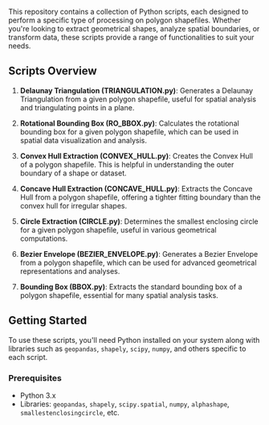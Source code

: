 This repository contains a collection of Python scripts, each designed to perform a specific type of processing on polygon shapefiles. Whether you're looking to extract geometrical shapes, analyze spatial boundaries, or transform data, these scripts provide a range of functionalities to suit your needs.

## Scripts Overview

1. **Delaunay Triangulation (TRIANGULATION.py)**: Generates a Delaunay Triangulation from a given polygon shapefile, useful for spatial analysis and triangulating points in a plane.

2. **Rotational Bounding Box (RO_BBOX.py)**: Calculates the rotational bounding box for a given polygon shapefile, which can be used in spatial data visualization and analysis.

3. **Convex Hull Extraction (CONVEX_HULL.py)**: Creates the Convex Hull of a polygon shapefile. This is helpful in understanding the outer boundary of a shape or dataset.

4. **Concave Hull Extraction (CONCAVE_HULL.py)**: Extracts the Concave Hull from a polygon shapefile, offering a tighter fitting boundary than the convex hull for irregular shapes.

5. **Circle Extraction (CIRCLE.py)**: Determines the smallest enclosing circle for a given polygon shapefile, useful in various geometrical computations.

6. **Bezier Envelope (BEZIER_ENVELOPE.py)**: Generates a Bezier Envelope from a polygon shapefile, which can be used for advanced geometrical representations and analyses.

7. **Bounding Box (BBOX.py)**: Extracts the standard bounding box of a polygon shapefile, essential for many spatial analysis tasks.

## Getting Started

To use these scripts, you'll need Python installed on your system along with libraries such as `geopandas`, `shapely`, `scipy`, `numpy`, and others specific to each script.

### Prerequisites

- Python 3.x
- Libraries: `geopandas`, `shapely`, `scipy.spatial`, `numpy`, `alphashape`, `smallestenclosingcircle`, etc.

